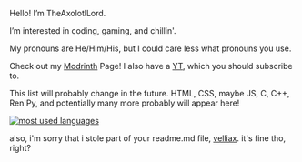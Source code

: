 Hello! I’m TheAxolotlLord.

I’m interested in coding, gaming, and chillin'.

My pronouns are He/Him/His, but I could care less what pronouns you use.

Check out my [Modrinth](https://modrinth.com/user/TheAxolotlLord) Page!
I also have a [YT](https://youtube.com/@realaxolotllord), which you should subscribe to.

This list will probably change in the future. HTML, CSS, maybe JS, C, C++, Ren'Py, and potentially many more probably will appear here!

[![most used languages](https://github-readme-stats.vercel.app/api/top-langs/?username=TheAxolotlLord&layout=compact&theme=dark)](https://github.com/TheAxolotlLord/#)

also, i'm sorry that i stole part of your readme.md file, [velliax](https://github.com/Veillax). it's fine tho, right?
